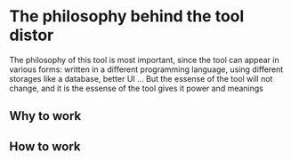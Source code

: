 


# The philosophy behind the tool distor

The philosophy of this tool is most important, since the tool can appear in various forms: written in a different programming language, using different storages like a database, better UI ... But the essense of the tool will not change, and it is the essense of the tool gives it power and meanings



## Why to work



## How to work
